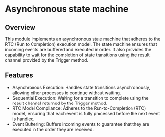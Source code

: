 # Asynchronous state machine

## Overview

This module implements an asynchronous state machine that adheres to the RTC (Run to Completion) execution model. The state machine ensures that incoming events are buffered and executed in order. It also provides the capability to wait for the completion of state transitions using the result channel provided by the Trigger method.

## Features

-   Asynchronous Execution: Handles state transitions asynchronously, allowing other processes to continue without waiting.
-   Sequential Execution: Waiting for a transition to complete using the result channel returned by the Trigger method.
-   RTC Model Compliance: Adheres to the Run-to-Completion (RTC) model, ensuring that each event is fully processed before the next event is handled.
-   Event Buffering: Buffers incoming events to guarantee that they are executed in the order they are received.
